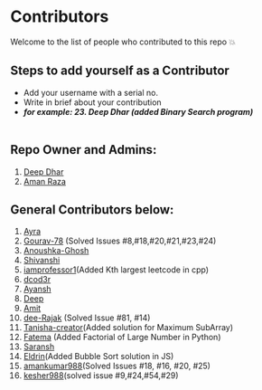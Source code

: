 # Contributors

Welcome to the list of people who contributed to this repo 💥

## Steps to add yourself as a Contributor

- Add your username with a serial no.
- Write in brief about your contribution
- **_for example: 23. Deep Dhar (added Binary Search program)_** <br></br>

## Repo Owner and Admins:

1. [Deep Dhar](https://github.com/deepdhar)
2. [Aman Raza](https://github.com/aman-raza)

## General Contributors below:

1. [Ayra](https://github.com/BonkReaction)
2. [Gourav-78](https://github.com/Gourav-78) (Solved Issues #8,#18,#20,#21,#23,#24)
3. [Anoushka-Ghosh](https://github.com/Anoushka-Ghosh)
4. [Shivanshi](https://github.com/shivanshi-s)
5. [iamprofessor1](https://github.com/iamprofessor1)(Added Kth largest leetcode in cpp)
6. [dcod3r](https://github.com/dcod3r)
7. [Ayansh](https://github.com/badasschef)
8. [Deep](https://github.com/deep846)
9. [Amit](https://github.com/amitShindeGit)
10. [dee-Rajak](https://github.com/dee-Rajak)	(Solved Issue #81, #14)
11. [Tanisha-creator](https://github.com/Tanisha-creator)(Added solution for Maximum SubArray)
12. [Fatema](https://github.com/Fatema110Git) (Added Factorial of Large Number in Python)
13. [Saransh](https://github.com/saranshkotnala)
14. [Eldrin](https://github.com/eldrin0)(Added Bubble Sort solution in JS)
15. [amankumar988](https://github.com/amankumar988)(Solved Issues #18, #16, #20, #25)
16. [kesher988](https://github.com/kesher988)(solved issue #9,#24,#54,#29)
